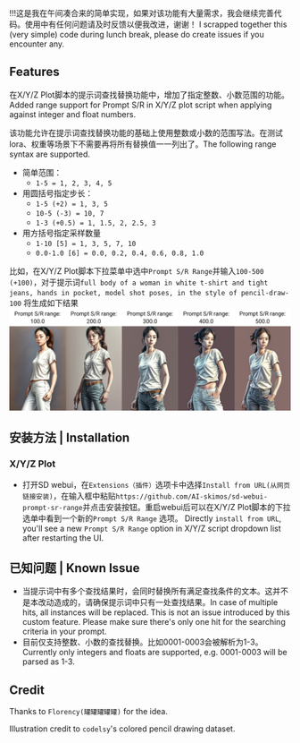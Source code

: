 !!!这是我在午间凑合来的简单实现，如果对该功能有大量需求，我会继续完善代码。使用中有任何问题请及时反馈以便我改进，谢谢！
I scrapped together this (very simple) code during lunch break, please do create issues if you encounter any. 

## Features
在X/Y/Z Plot脚本的提示词查找替换功能中，增加了指定整数、小数范围的功能。 Added range support for Prompt S/R in X/Y/Z plot script when applying against integer and float numbers.

该功能允许在提示词查找替换功能的基础上使用整数或小数的范围写法。在测试lora、权重等场景下不需要再将所有替换值一一列出了。The following range syntax are supported. 

- 简单范围：
    - `1-5 = 1, 2, 3, 4, 5`
- 用圆括号指定步长：
    - `1-5 (+2) = 1, 3, 5`
    - `10-5 (-3) = 10, 7`
    - `1-3 (+0.5) = 1, 1.5, 2, 2.5, 3`
- 用方括号指定采样数量
    - `1-10 [5] = 1, 3, 5, 7, 10`
    - `0.0-1.0 [6] = 0.0, 0.2, 0.4, 0.6, 0.8, 1.0`

比如，在X/Y/Z Plot脚本下拉菜单中选中`Prompt S/R Range`并输入`100-500 (+100)`，对于提示词`full body of a woman in white t-shirt and tight jeans, hands in pocket, model shot poses, in the style of pencil-draw-100` 将生成如下结果
![](prompt-sr-range.png)

## 安装方法 | Installation
### X/Y/Z Plot
- 打开SD webui，在`Extensions（插件）`选项卡中选择`Install from URL(从网页链接安装)`，在输入框中粘贴`https://github.com/AI-skimos/sd-webui-prompt-sr-range`并点击安装按钮。重启webui后可以在X/Y/Z Plot脚本的下拉选单中看到一个新的`Prompt S/R Range` 选项。 Directly `install from URL`, you'll see a new `Prompt S/R Range` option in X/Y/Z script dropdown list after restarting the UI.

## 已知问题 | Known Issue
- 当提示词中有多个查找结果时，会同时替换所有满足查找条件的文本。这并不是本改动造成的，请确保提示词中只有一处查找结果。In case of multiple hits, all instances will be replaced. This is not an issue introduced by this custom feature. Please make sure there's only one hit for the searching criteria in your prompt.
- 目前仅支持整数、小数的查找替换。比如0001-0003会被解析为1-3。Currently only integers and floats are supported, e.g. 0001-0003 will be parsed as 1-3. 

## Credit
Thanks to `Florency(罐罐罐罐罐)` for the idea.

Illustration credit to `codelsy`'s colored pencil drawing dataset.
